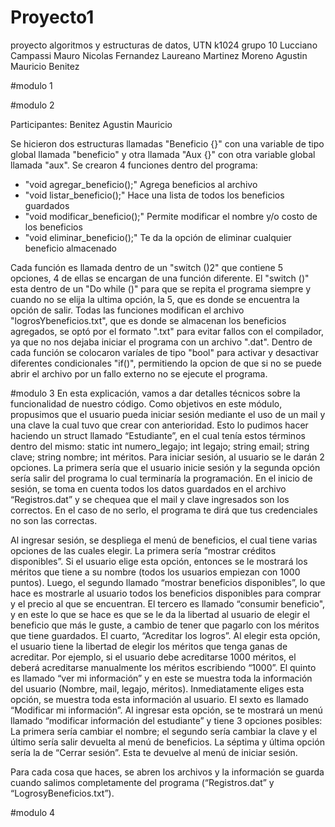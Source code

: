 # Proyecto1
proyecto algoritmos y estructuras de datos, UTN k1024 grupo 10
Lucciano Campassi
Mauro Nicolas Fernandez
Laureano Martinez Moreno
Agustin Mauricio Benitez


#modulo 1

#modulo 2

Participantes: Benitez Agustin Mauricio

Se hicieron dos estructuras llamadas "Beneficio {}" con una variable de tipo global llamada "beneficio" y otra llamada "Aux {}" con otra variable global llamada "aux". 
Se crearon 4 funciones dentro del programa:
  -  "void agregar_beneficio();" Agrega beneficios al archivo 
  -  "void listar_beneficio();" Hace una lista de todos los beneficios guardados 
  -  "void modificar_beneficio();" Permite modificar el nombre y/o costo de los beneficios 
  -  "void eliminar_beneficio();" Te da la opción de eliminar cualquier beneficio almacenado 

Cada función es llamada dentro de un "switch ()2" que contiene 5 opciones, 4 de ellas se encargan de una función diferente. El "switch ()" esta dentro de un "Do while ()" para que se repita el programa siempre y cuando no se elija la ultima opción, la 5, que es donde se encuentra la opción de salir. 
Todas las funciones modifican el archivo "logrosYbeneficios.txt", que es donde se almacenan los beneficios agregados, se optó por el formato ".txt" para evitar fallos con el compilador, ya que no nos dejaba iniciar el programa con un archivo ".dat". 
Dentro de cada función se colocaron varíales de tipo "bool" para activar y desactivar diferentes condicionales "if()", permitiendo la opcion de que si no se puede abrir el archivo por un fallo externo no se ejecute el programa. 

#modulo 3
En esta explicación, vamos a dar detalles técnicos sobre la funcionalidad de nuestro código.
Como objetivos en este módulo, propusimos que el usuario pueda iniciar sesión mediante el uso de un mail y una clave la cual tuvo que crear con anterioridad. Esto lo pudimos hacer haciendo un struct llamado “Estudiante”, en el cual tenía estos términos dentro del mismo: static int numero_legajo; int legajo; string email; string clave; string nombre; int méritos. Para iniciar sesión, al usuario se le darán 2 opciones. La primera sería que el usuario inicie sesión y la segunda opción sería salir del programa lo cual terminaría la programación.
En el inicio de sesión, se toma en cuenta todos los datos guardados en el archivo “Registros.dat” y se chequea que el mail y clave ingresados son los correctos. En el caso de no serlo, el programa te dirá que tus credenciales no son las correctas.

Al ingresar sesión, se despliega el menú de beneficios, el cual tiene varias opciones de las cuales elegir. 
La primera sería “mostrar créditos disponibles”. Si el usuario elige esta opción, entonces se le mostrará los méritos que tiene a su nombre (todos los usuarios empiezan con 1000 puntos). 
Luego, el segundo llamado “mostrar beneficios disponibles”, lo que hace es mostrarle al usuario todos los beneficios disponibles para comprar y el precio al que se encuentran.
El tercero es llamado “consumir beneficio", y en este lo que se hace es que se le da la libertad al usuario de elegir el beneficio que más le guste, a cambio de tener que pagarlo con los méritos que tiene guardados.
El cuarto, “Acreditar los logros”. Al elegir esta opción, el usuario tiene la libertad de elegir los méritos que tenga ganas de acreditar. Por ejemplo, si el usuario debe acreditarse 1000 méritos, el deberá acreditarse manualmente los méritos escribiendo “1000”. 
El quinto es llamado “ver mi información” y en este se muestra toda la información del usuario (Nombre, mail, legajo, méritos). Inmediatamente eliges esta opción, se muestra toda esta información al usuario.
El sexto es llamado “Modificar mi información”. Al ingresar esta opción, se te mostrará un menú llamado “modificar información del estudiante” y tiene 3 opciones posibles: La primera sería cambiar el nombre; el segundo sería cambiar la clave y el último sería salir devuelta al menú de beneficios.
La séptima y última opción sería la de “Cerrar sesión”. Esta te devuelve al menú de iniciar sesión.

Para cada cosa que haces, se abren los archivos y la información se guarda cuando salimos completamente del programa (“Registros.dat” y “LogrosyBeneficios.txt”).

#modulo 4
